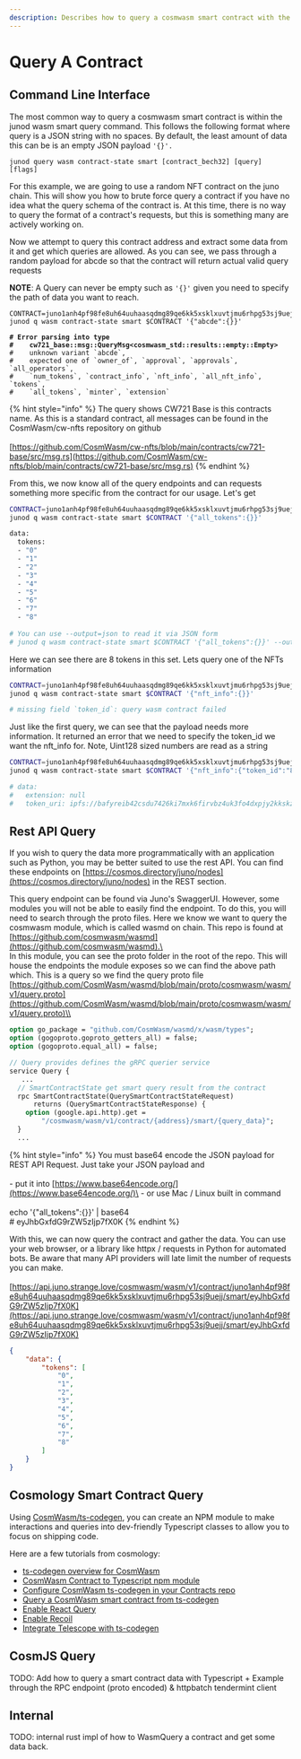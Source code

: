 ```yaml
---
description: Describes how to query a cosmwasm smart contract with the CLI & REST API.
---
```


# Query A Contract

## Command Line Interface

The most common way to query a cosmwasm smart contract is within the junod wasm smart query command. This follows the following format where query is a JSON string with no spaces. By default, the least amount of data this can be is an empty JSON payload `'{}'.`

```
junod query wasm contract-state smart [contract_bech32] [query] [flags]
```

For this example, we are going to use a random NFT contract on the juno chain. This will show you how to brute force query a contract if you have no idea what the query schema of the contract is. At this time, there is no way to query the format of a contract's requests, but this is something many are actively working on.

Now we attempt to query this contract address and extract some data from it and get which queries are allowed. As you can see, we pass through a random payload for abcde so that the contract will return actual valid query requests

**NOTE**: A Query can never be empty such as `'{}'` given you need to specify the path of data you want to reach.

<pre class="language-sh"><code class="lang-sh">CONTRACT=juno1anh4pf98fe8uh64uuhaasqdmg89qe6kk5xsklxuvtjmu6rhpg53sj9uejj
junod q wasm contract-state smart $CONTRACT '{"abcde":{}}'

<strong># Error parsing into type 
</strong><strong>#    cw721_base::msg::QueryMsg&#x3C;cosmwasm_std::results::empty::Empty>
</strong>#    unknown variant `abcde`, 
#    expected one of `owner_of`, `approval`, `approvals`, `all_operators`, 
#    `num_tokens`, `contract_info`, `nft_info`, `all_nft_info`, `tokens`, 
#    `all_tokens`, `minter`, `extension`
</code></pre>

{% hint style="info" %}
The query shows CW721 Base is this contracts name. As this is a standard contract, all messages can be found in the CosmWasm/cw-nfts repository on github\
\
[https://github.com/CosmWasm/cw-nfts/blob/main/contracts/cw721-base/src/msg.rs](https://github.com/CosmWasm/cw-nfts/blob/main/contracts/cw721-base/src/msg.rs)
{% endhint %}

From this, we now know all of the query endpoints and can requests something more specific from the contract for our usage. Let's get

```sh
CONTRACT=juno1anh4pf98fe8uh64uuhaasqdmg89qe6kk5xsklxuvtjmu6rhpg53sj9uejj
junod q wasm contract-state smart $CONTRACT '{"all_tokens":{}}'

data:
  tokens:
  - "0"
  - "1"
  - "2"
  - "3"
  - "4"
  - "5"
  - "6"
  - "7"
  - "8"
  
# You can use --output=json to read it via JSON form
# junod q wasm contract-state smart $CONTRACT '{"all_tokens":{}}' --output=json | jq .data
```

Here we can see there are 8 tokens in this set. Lets query one of the NFTs information

```bash
CONTRACT=juno1anh4pf98fe8uh64uuhaasqdmg89qe6kk5xsklxuvtjmu6rhpg53sj9uejj
junod q wasm contract-state smart $CONTRACT '{"nft_info":{}}'

# missing field `token_id`: query wasm contract failed
```

Just like the first query, we can see that the payload needs more information. It returned an error that we need to specify the token\_id we want the nft\_info for. Note, Uint128 sized numbers are read as a string

```bash
CONTRACT=juno1anh4pf98fe8uh64uuhaasqdmg89qe6kk5xsklxuvtjmu6rhpg53sj9uejj
junod q wasm contract-state smart $CONTRACT '{"nft_info":{"token_id":"8"}}'

# data:
#   extension: null
#   token_uri: ipfs://bafyreib42csdu7426ki7mxk6firvbz4uk3fo4dxpjy2kkskzdhtgj3rriq/metadata.json
```

## Rest API Query

If you wish to query the data more programmatically with an application such as Python, you may be better suited to use the rest API. You can find these endpoints on [https://cosmos.directory/juno/nodes](https://cosmos.directory/juno/nodes) in the REST section.

This query endpoint can be found via Juno's SwaggerUI. However, some modules you will not be able to easily find the endpoint. To do this, you will need to search through the proto files. Here we know we want to query the cosmwasm module, which is called wasmd on chain. This repo is found at [https://github.com/cosmwasm/wasmd](https://github.com/cosmwasm/wasmd).\
\
In this module, you can see the proto folder in the root of the repo. This will house the endpoints the module exposes so we can find the above path which. This is a query so we find the query proto file\
[https://github.com/CosmWasm/wasmd/blob/main/proto/cosmwasm/wasm/v1/query.proto](https://github.com/CosmWasm/wasmd/blob/main/proto/cosmwasm/wasm/v1/query.proto)\\

```protobuf
option go_package = "github.com/CosmWasm/wasmd/x/wasm/types";
option (gogoproto.goproto_getters_all) = false;
option (gogoproto.equal_all) = false;

// Query provides defines the gRPC querier service
service Query {
   ...
  // SmartContractState get smart query result from the contract
  rpc SmartContractState(QuerySmartContractStateRequest)
      returns (QuerySmartContractStateResponse) {
    option (google.api.http).get =
        "/cosmwasm/wasm/v1/contract/{address}/smart/{query_data}";
  }
  ...
```

{% hint style="info" %}
You must base64 encode the JSON payload for REST API Request. Just take your JSON payload and\
\
\- put it into [https://www.base64encode.org/](https://www.base64encode.org/)\
\- or use Mac / Linux built in command\
\
echo '{"all\_tokens":{\}}' | base64\
\# eyJhbGxfdG9rZW5zIjp7fX0K
{% endhint %}

With this, we can now query the contract and gather the data. You can use your web browser, or a library like httpx / requests in Python for automated bots. Be aware that many API providers will late limit the number of requests you can make.\
\
[https://api.juno.strange.love/cosmwasm/wasm/v1/contract/juno1anh4pf98fe8uh64uuhaasqdmg89qe6kk5xsklxuvtjmu6rhpg53sj9uejj/smart/eyJhbGxfdG9rZW5zIjp7fX0K](https://api.juno.strange.love/cosmwasm/wasm/v1/contract/juno1anh4pf98fe8uh64uuhaasqdmg89qe6kk5xsklxuvtjmu6rhpg53sj9uejj/smart/eyJhbGxfdG9rZW5zIjp7fX0K)

```json
{
    "data": {
        "tokens": [
            "0",
            "1",
            "2",
            "3",
            "4",
            "5",
            "6",
            "7",
            "8"
        ]
    }
}
```

## Cosmology Smart Contract Query

Using [CosmWasm/ts-codegen](https://github.com/CosmWasm/ts-codegen), you can create an NPM module to make interactions and queries into dev-friendly Typescript classes to allow you to focus on shipping code.

Here are a few tutorials from cosmology:

* [ts-codegen overview for CosmWasm](https://cosmology.tech/learn/video/overview-of-cosmwasm-ts-codegen)
* [CosmWasm Contract to Typescript npm module](https://cosmology.tech/learn/video/turn-your-cosmwasm-smart-contracts-into-a-typescript-npm-module)
* [Configure CosmWasm ts-codegen in your Contracts repo](https://cosmology.tech/learn/video/configuring-cosmwasm-ts-codegen-to-create-sdks-for-your-smart-contracts)
* [Query a CosmWasm smart contract from ts-codegen](https://cosmology.tech/learn/video/how-to-query-cosmwasm-smart-contracts)
* [Enable React Query](https://cosmology.tech/learn/video/how-to-use-react-query-for-interacting-with-cosmwasm-smart-contracts)
* [Enable Recoil](https://cosmology.tech/learn/video/how-to-use-recoil-for-interacting-with-cosmwasm-smart-contracts)
* [Integrate Telescope with ts-codegen](https://cosmology.tech/learn/video/integrating-telescope-and-cosmwasm-ts-codegen)

## CosmJS Query

TODO: Add how to query a smart contract data with Typescript + Example through the RPC endpoint (proto encoded) & httpbatch tendermint client

## Internal

TODO: internal rust impl of how to WasmQuery a contract and get some data back.
